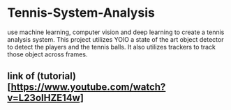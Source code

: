 # Tennis-System-Analysis
 use machine learning, computer vision and deep learning to create a tennis analysis system. This project utilizes YOlO a state of the art object detector to detect the players and the tennis balls. It also utilizes trackers to track those object across frames. 
## link of (tutorial)[https://www.youtube.com/watch?v=L23oIHZE14w]
